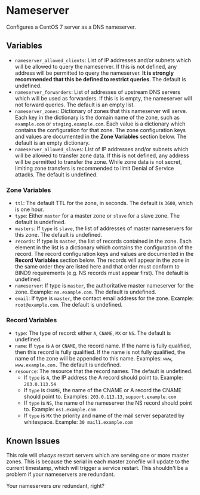 # Nameserver

Configures a CentOS 7 server as a DNS nameserver.

## Variables

- `nameserver_allowed_clients`: List of IP addresses and/or subnets which will be allowed to query the nameserver. If this is not defined, any address will be permitted to query the nameserver. **It is strongly recommended that this be defined to restrict queries**. The default is undefined.
- `nameserver_forwarders`: List of addresses of upstream DNS servers which will be used as forwarders. If this is is empty, the nameserver will not forward queries. The default is an empty list.
- `nameserver_zones`: Dictionary of zones that this nameserver will serve. Each key in the dictionary is the domain name of the zone, such as `example.com` or `staging.example.com`. Each value is a dictionary which contains the configuration for that zone. The zone configuration keys and values are documented in the **Zone Variables** section below. The default is an empty dictionary.
- `nameserver_allowed_slaves`: List of IP addresses and/or subnets which will be allowed to transfer zone data. If this is not defined, any address will be permitted to transfer the zone. While zone data is not secret, limiting zone transfers is recommended to limit Denial of Service attacks. The default is undefined.

### Zone Variables

- `ttl`: The default TTL for the zone, in seconds. The default is `3600`, which is one hour.
- `type`: Either `master` for a master zone or `slave` for a slave zone. The default is undefined.
- `masters`: If `type` is `slave`, the list of addresses of master nameservers for this zone. The default is undefined.
- `records`: If type is `master`, the list of records contained in the zone. Each element in the list is a dictionary which contains the configuration of the record. The record configuration keys and values are documented in the **Record Variables** section below. The records will appear in the zone in the same order they are listed here and that order must conform to BIND9 requirements (e.g. NS records must appear first). The default is undefined.
- `nameserver`: If type is `master`, the authoritative master nameserver for the zone. Example: `ns.example.com`. The default is undefined.
- `email`: If type is `master`, the contact email address for the zone. Example: `root@example.com`. The default is undefined.

### Record Variables

- `type`: The type of record: either `A`, `CNAME`, `MX` or `NS`. The default is undefined.
- `name`: If `type` is `A` or `CNAME`, the record name. If the name is fully qualified, then this record is fully qualified. If the name is not fully qualified, the name of the zone will be appended to this name. Examples: `www`, `www.example.com.` The default is undefined.
- `resource`: The resource that the record names. The default is undefined.
  - If `type` is `A`, the IP address the A record should point to. Example: `203.0.113.54`
  - If `type` is `CNAME`, the name of the CNAME or A record the CNAME should point to. Examples: `203.0.113.13`, `support.example.com`
  - If `type` is `NS`, the name of the nameserver the NS record should point to. Example: `ns1.example.com`
  - If `type` is `MX` the priority and name of the mail server separated by whitespace. Example: `30 mail1.example.com`

## Known Issues

This role will *always* restart servers which are serving one or more master zones. This is because the serial in each master zonefile will update to the current timestamp, which will trigger a service restart. This shouldn't be a problem if your nameservers are redundant.

Your nameservers *are* redundant, right?
